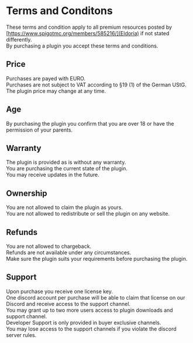 # Terms and Conditons
These terms and condition apply to all premium resources posted by [https://www.spigotmc.org/members/585216/](Eldoria) if not stated differently.\
By purchasing a plugin you accept these terms and conditions.

## Price
Purchases are payed with EURO.\
Purchases are not subject to VAT according to §19 (1) of the German UStG.\
The plugin price may change at any time.

## Age
By purchasing the plugin you confirm that you are over 18 or have the permission of your parents.

## Warranty
The plugin is provided as is without any warranty.\
You are purchasing the current state of the plugin.\
You may receive updates in the future.

## Ownership
You are not allowed to claim the plugin as yours.\
You are not allowed to redistribute or sell the plugin on any website.

## Refunds
You are not allowed to chargeback.\
Refunds are not available under any circumstances.\
Make sure the plugin suits your requirements before purchasing the plugin.

## Support
Upon purchase you receive one license key.\
One discord account per purchase will be able to claim that license on our Discord and receive access to the support channel.\
You may grant up to two more users access to plugin downloads and support channel.\
Developer Support is only provided in buyer exclusive channels.\
You may lose access to the support channels if you violate the discord server rules.

